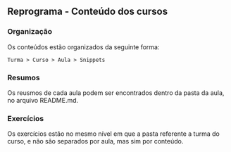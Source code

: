## Reprograma - Conteúdo dos cursos

### Organização

Os conteúdos estão organizados da seguinte forma:

`Turma > Curso > Aula > Snippets`

### Resumos

Os reusmos de cada aula podem ser encontrados dentro da pasta da aula, no arquivo README.md.

### Exercícios

Os exercícios estão no mesmo nível em que a pasta referente a turma do curso, e não são separados por aula, mas sim por conteúdo.
